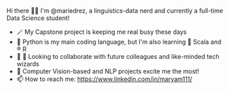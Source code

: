 Hi there 👋🏼 I'm @mariedrez, a linguistics-data nerd and currently a full-time Data Science student!

- 🪄 My Capstone project is keeping me real busy these days
- 🐍 Python is my main coding language, but I'm also learning 💈 Scala and ®️ R
- 🐝 🐝 Looking to collaborate with future colleagues and like-minded tech wizards
- 🔭 Computer Vision-based and NLP projects excite me the most!
- 📫 How to reach me: https://www.linkedin.com/in/maryam111/
